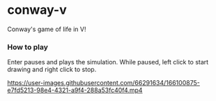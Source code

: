 # conway-v
Conway's game of life in V!

### How to play
Enter pauses and plays the simulation.
While paused, left click to start drawing and right click to stop.

https://user-images.githubusercontent.com/66291634/166100875-e7fd5213-98e4-4321-a9f4-288a53fc40f4.mp4
